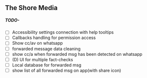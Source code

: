 ## The Shore Media

##### TODO-
- [ ] Accessibility settings connection with help tooltips
- [ ] Callbacks handling for permission access
- [ ] Show cc/av on whatsapp
- [ ] forwarded message data cleaning
- [ ] show cc/a when forwarded msg has been detected on whatsapp
- [ ] (D) UI for multiple fact-checks
- [ ] Local database for forwarded msg
- [ ] show list of all forwarded msg on app(with share icon)